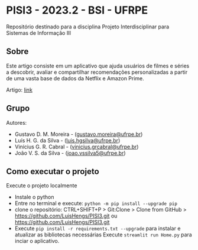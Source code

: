 # PISI3 - 2023.2 - BSI - UFRPE

Repositório destinado para a disciplina Projeto Interdisciplinar para Sistemas de Informação III

## Sobre


Este artigo consiste em um aplicativo que ajuda usuários de filmes e séries a descobrir, avaliar e compartilhar recomendações personalizadas a partir de uma vasta base de dados da Netflix e Amazon Prime.

Artigo: [link](https://docs.google.com/document/d/1fUdGS6Wo8R-qeCo-WIEDvO3AfBKub0BZU_rJWtCTdC0/edit?usp=sharing)

## Grupo

Autores:

- Gustavo D. M. Moreira - (gustavo.moreira@ufrpe.br)
- Luís H. G. da Silva - (luis.hgsilva@ufrpe.br)
- Vinícius G. R. Cabral - (vinicius.grcabral@ufrpe.br)
- João V. S. da Silva - (joao.vssilva5@ufrpe.br)

## Como executar o projeto

Execute o projeto localmente

- Instale o python
- Entre no terminal e execute: ``python -m pip install --upgrade pip``
- clone o repositório: CTRL+SHIFT+P > Git:Clone > Clone from GitHub > https://github.com/LuisHengs/PISI3.git ou https://github.com/LuisHengs/PISI3.git
- Execute ``pip install -r requirements.txt --upgrade`` para instalar e atualizar as bibliotecas necessárias
 Execute ``streamlit run Home.py`` para inciar o aplicativo.

## 